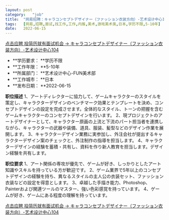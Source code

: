 ```yaml
---
layout:	post
category:	"job"
title:	"网易招聘：キャラコンセプトデザイナー（ファッション衣装方向）-艺术设计中心104-美术-游戏美术类-日本学历不限5-10年"
tags:	[网易,招聘,面试,找工作,工作,内推,美术,游戏美术类,日本,学历不限,5-10年]
date:	2022-06-15
---
```


[点击应聘 投简历就有面试机会 -> キャラコンセプトデザイナー（ファッション衣装方向）-艺术设计中心104](http://mobile.bole.netease.com/bole/boleDetail?id=40924&employeeId=346f03c3cda5f04c&key=all)



- **学历要求： **学历不限
- **工作年限： **5-10年
- **所属部门： **艺术设计中心-FUN美术部
- **工作城市： **日本
- **发布日期： **2022-06-15



**职位描述**
1、アートディレクターに協力して、ゲームキャラクターのスタイルを策定し、キャラクターデザインのベンチマーク効果とテンプレートを決め、コンセプトデザインの設定を完成させます。全体的なスタイル、トーンの把握を含むゲームキャラクターのコンセプトデザインを行います。
2、現プロジェクトのアートデザイナーとして、キャラクター原画の上流と下流のパート担当者を連携しながら、キャラクターの武器や装備、道具、服装、髪型などのデザイン作業を展開します。
3、キャラクターデザイン業務に実参加し、外注会社が提出するキャラクターデザイン案のチェックと、外注制作の指導を担当します。 
4、キャラクターデザインの経験を蓄積・共有し、資料を作り新人教育を担当します。デザイン経験を共有します。​​



**职位要求**
1、アート関係の専攻が優先で、ゲームが好き、しっかりとしたアート知識やスキルを持っている方が歓迎です。
2、ゲーム業界で5年以上のコンセプトデザインの経験を持ち、異なるスタイルの主人公の衣装セット、ファッション衣装などの設定を得意とします。
3、卓越した手描き能力、Photoshop、Painterおよび関連ツールのマスター、強い色彩感覚を持っています。
4、ゲームが好き、ゲームにある程度の理解を持っています。



[点击应聘 投简历就有面试机会 -> キャラコンセプトデザイナー（ファッション衣装方向）-艺术设计中心104](http://mobile.bole.netease.com/bole/boleDetail?id=40924&employeeId=346f03c3cda5f04c&key=all)